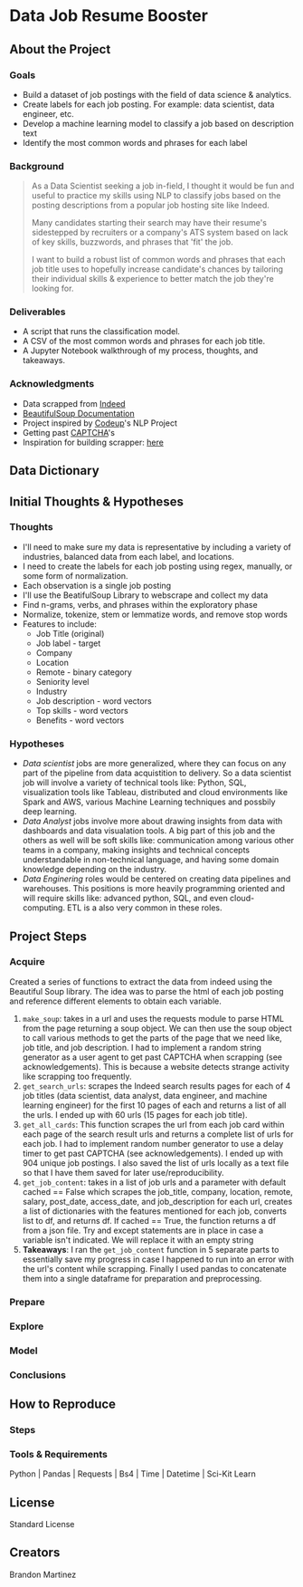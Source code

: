 # Data Job Resume Booster
## About the Project
### Goals
- Build a dataset of job postings with the field of data science & analytics.
- Create labels for each job posting. For example: data scientist, data engineer, etc.
- Develop a machine learning model to classify a job based on description text
- Identify the most common words and phrases for each label

### Background

>As a Data Scientist seeking a job in-field, I thought it would be fun and useful to practice my skills using NLP to classify jobs based on the posting descriptions from a popular job hosting site like Indeed. 
>
>Many candidates starting their search may have their resume's sidestepped by recruiters or a company's ATS system based on lack of key skills, buzzwords, and phrases that 'fit' the job. 
>
>I want to build a robust list of common words and phrases that each job title uses to hopefully increase candidate's chances by tailoring their individual skills & experience to better match the job they're looking for.

### Deliverables
- A script that runs the classification model.
- A CSV of the most common words and phrases for each job title.
- A Jupyter Notebook walkthrough of my process, thoughts, and takeaways.

### Acknowledgments
- Data scrapped from [Indeed](https://www.indeed.com)
- [BeautifulSoup Documentation](https://www.crummy.com/software/BeautifulSoup/bs4/doc/#kinds-of-objects)
- Project inspired by [Codeup](https://codeup.com/)'s NLP Project
- Getting past [CAPTCHA](https://proxyway.com/guides/how-to-bypass-captcha)'s
- Inspiration for building scrapper: [here](https://github.com/israel-dryer/Indeed-Job-Scraper)

## Data Dictionary
## Initial Thoughts & Hypotheses
### Thoughts
- I'll need to make sure my data is representative by including a variety of industries, balanced data from each label, and locations.
- I need to create the labels for each job posting using regex, manually, or some form of normalization.
- Each observation is a single job posting
- I'll use the BeatifulSoup Library to webscrape and collect my data
- Find n-grams, verbs, and phrases within the exploratory phase
- Normalize, tokenize, stem or lemmatize words, and remove stop words
- Features to include:
  - Job Title (original) 
  - Job label - target
  - Company
  - Location
  - Remote - binary category
  - Seniority level 
  - Industry
  - Job description - word vectors
  - Top skills - word vectors
  - Benefits - word vectors

### Hypotheses
- *Data scientist* jobs are more generalized, where they can focus on any part of the pipeline from data acquistition to delivery. So a data scientist job will involve a variety of technical tools like: Python, SQL, visualization tools like Tableau, distributed and cloud environments like Spark and AWS, various Machine Learning techniques and possbily deep learning.
- *Data Analyst* jobs involve more about drawing insights from data with dashboards and data visualation tools. A big part of this job and the others as well will be soft skills like: communication among various other teams in a company, making insights and technical concepts understandable in non-technical language, and having some domain knowledge depending on the industry.
- *Data Enginering* roles would be centered on creating data pipelines and warehouses. This positions is more heavily programming oriented and will require skills like: advanced python, SQL, and even cloud-computing. ETL is a also very common in these roles. 

## Project Steps
### Acquire
Created a series of functions to extract the data from indeed using the Beautiful Soup library. The idea was to parse the html of each job posting and reference different elements to obtain each variable.
1. `make_soup`: takes in a url and uses the requests module to parse HTML from the page returning a soup object. We can then use the soup object to call various methods to get the parts of the page that we need like, job title, and job description. I had to implement a random string generator as a user agent to get past CAPTCHA when scrapping (see acknowledgements). This is because a website detects strange activity like scrapping too frequently.
2. `get_search_urls`:  scrapes the Indeed search results pages for each of 4 job titles (data scientist, data analyst, data engineer, and machine learning engineer) for the first 10 pages of each and returns a list of all the urls. I ended up with 60 urls (15 pages for each job title).
3. `get_all_cards`: This function scrapes the url from each job card within each page of the search result urls and returns a complete list of urls for each job. I had to implement random number generator to use a delay timer to get past CAPTCHA (see acknowledgements). I ended up with 904 unique job postings. I also saved the list of urls locally as a text file so that I have them saved for later use/reproducibility.
4. `get_job_content`: takes in a list of job urls and a parameter with default cached == False which scrapes the job_title, company, location, remote, salary, post_date, access_date, and job_description for each url, creates a list of dictionaries with the features mentioned for each job, converts list to df, and returns df. If cached == True, the function returns a df from a json file. Try and except statements are in place in case a variable isn't indicated. We will replace it with an empty string
5. **Takeaways**: I ran the `get_job_content` function in 5 separate parts to essentially save my progress in case I happened to run into an error with the url's content while scrapping. Finally I used pandas to concatenate them into a single dataframe for preparation and preprocessing.

### Prepare


### Explore
### Model
### Conclusions
## How to Reproduce
### Steps
### Tools & Requirements
Python | Pandas | Requests | Bs4 | Time | Datetime | Sci-Kit Learn
## License
Standard License 
## Creators
Brandon Martinez
